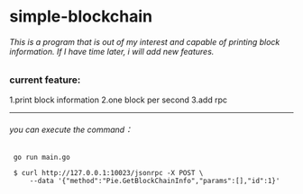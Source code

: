 # simple-blockchain
###### This is a program that is out of my interest and capable of printing block information. If I have time later, i will add new features.

###  current feature:
1.print block information
2.one block per second
3.add rpc 

-----------
###### *you can execute the command*：
     go run main.go
     
     $ curl http://127.0.0.1:10023/jsonrpc -X POST \
         --data '{"method":"Pie.GetBlockChainInfo","params":[],"id":1}'


